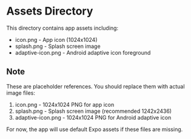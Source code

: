 # Assets Directory

This directory contains app assets including:

- icon.png - App icon (1024x1024)
- splash.png - Splash screen image
- adaptive-icon.png - Android adaptive icon foreground

## Note
These are placeholder references. You should replace them with actual image files:

1. icon.png - 1024x1024 PNG for app icon
2. splash.png - Splash screen image (recommended 1242x2436)
3. adaptive-icon.png - 1024x1024 PNG for Android adaptive icon

For now, the app will use default Expo assets if these files are missing.
